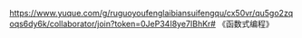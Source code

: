 https://www.yuque.com/g/ruguoyoufenglaibiansuifengqu/cx50vr/qu5go2zqoqs6dy6k/collaborator/join?token=0JeP34I8ye7IBhKr# 《函数式编程》

